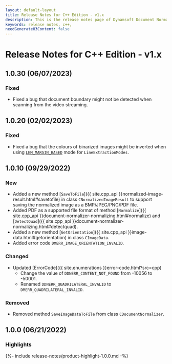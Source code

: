 ```yaml
---
layout: default-layout
title: Release Notes for C++ Edition - v1.x
description: This is the release notes page of Dynamsoft Document Normalizer SDK C++ Edition for version 1.x.
keywords: release notes, c++, 
needGenerateH3Content: false
---
```


# Release Notes for C++ Edition - v1.x

## 1.0.30 (06/07/2023)

### Fixed

- Fixed a bug that document boundary might not be detected when scanning from the video streaming.

## 1.0.20 (02/02/2023)

### Fixed

- Fixed a bug that the colours of binarized images might be inverted when using [`LEM_MARGIN_BASED`]({{site.parameters}}reference/line-extraction-modes.html) mode for `LineExtractionModes`.

## 1.0.10 (09/29/2022)

### New

- Added a new method [`SaveToFile`]({{ site.cpp_api }}normalized-image-result.html#savetofile) in class `CNormalizedImageResult` to support saving the normalized image as a BMP/JPEG/PNG/PDF file.
- Added PDF as a supported file format of method [`Normalize`]({{ site.cpp_api }}document-normalizer-normalizing.html#normalize) and [`DetectQuad`]({{ site.cpp_api }}document-normalizer-normalizing.html#detectquad).
- Added a new method [`GetOrientation`]({{ site.cpp_api }}image-data.html#getorientation) in class `CImageData`.
- Added error code `DMERR_IMAGE_ORIENTATION_INVALID`.

### Changed

- Updated [ErrorCode]({{ site.enumerations }}error-code.html?src=cpp)
  - Change the value of `DDNERR_CONTENT_NOT_FOUND` from -10056 to -50001.
  - Renamed `DDNERR_QUADRILATERAL_INVALID` to `DMERR_QUADRILATERAL_INVALID`.

### Removed

- Removed method `SaveImageDataToFile` from class `CDocumentNormalizer`.

## 1.0.0 (06/21/2022)

### Highlights

{%- include release-notes/product-highlight-1.0.0.md -%}
